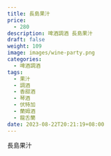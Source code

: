 ```yaml
---
title: 長島果汁
price:
  - 280
description: 啤酒調酒 長島果汁
draft: false
weight: 109
image: images/wine-party.png
categories:
  - 啤酒調酒
tags:
  - 果汁
  - 調酒
  - 香甜酒
  - 琴酒
  - 伏特加
  - 蘭姆酒
  - 龍舌蘭
date: 2023-08-22T20:21:19+08:00
---
```


 長島果汁
